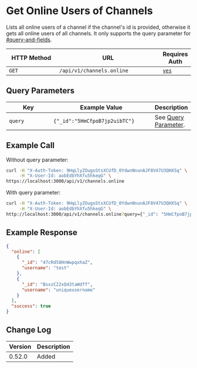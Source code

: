 # Get Online Users of Channels

Lists all online users of a channel if the channel's id is provided, otherwise it gets all online users of all channels. It only supports the query parameter for [#query-and-fields](../../../#query-and-fields "mention").

<table><thead><tr><th width="163">HTTP Method</th><th width="320">URL</th><th>Requires Auth</th></tr></thead><tbody><tr><td><code>GET</code></td><td><code>/api/v1/channels.online</code></td><td><a href="../../authentication-endpoints/"><code>yes</code></a></td></tr></tbody></table>

## Query Parameters

<table><thead><tr><th width="174.33333333333331">Key</th><th width="303">Example Value</th><th>Description</th></tr></thead><tbody><tr><td><code>query</code></td><td><code>{"_id":"5HmCfpoB7jp2uibTC"}</code></td><td>See <a href="broken-reference">Query Parameter</a>.</td></tr></tbody></table>

## Example Call

Without query parameter:

```bash
curl -H "X-Auth-Token: 9HqLlyZOugoStsXCUfD_0YdwnNnunAJF8V47U3QHXSq" \
     -H "X-User-Id: aobEdbYhXfu5hkeqG" \
https://localhost:3000/api/v1/channels.online
```

With query parameter:

```bash
curl -H "X-Auth-Token: 9HqLlyZOugoStsXCUfD_0YdwnNnunAJF8V47U3QHXSq" \
     -H "X-User-Id: aobEdbYhXfu5hkeqG" \
http://localhost:3000/api/v1/channels.online?query={"_id": "5HmCfpoB7jp2uibTC"}
```

## Example Response

```json
{
  "online": [
    {
      "_id": "47cRd58HnWwpqxhaZ",
      "username": "test"
    },
    {
      "_id": "BsxzC22xQ43taWdff",
      "username": "uniqueusername"
    }
  ],
  "success": true
}
```

## Change Log

| Version | Description |
| ------- | ----------- |
| 0.52.0  | Added       |
